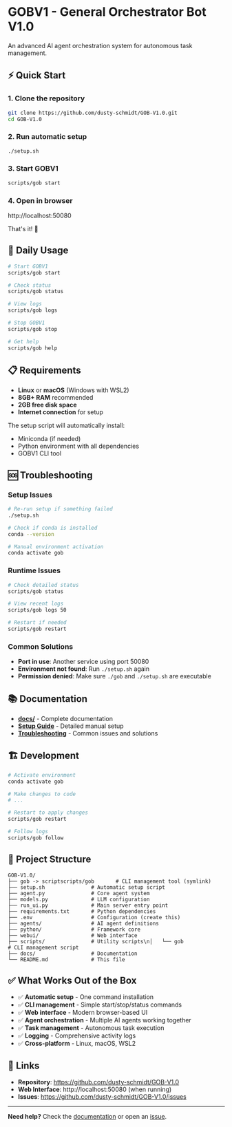 # GOBV1 - General Orchestrator Bot V1.0

An advanced AI agent orchestration system for autonomous task management.

## ⚡ Quick Start

### 1. Clone the repository
```bash
git clone https://github.com/dusty-schmidt/GOB-V1.0.git
cd GOB-V1.0
```

### 2. Run automatic setup
```bash
./setup.sh
```

### 3. Start GOBV1
```bash
scripts/gob start
```

### 4. Open in browser
http://localhost:50080

That's it! 🎉

## 🔧 Daily Usage

```bash
# Start GOBV1
scripts/gob start

# Check status  
scripts/gob status

# View logs
scripts/gob logs

# Stop GOBV1
scripts/gob stop

# Get help
scripts/gob help
```

## 📋 Requirements

- **Linux** or **macOS** (Windows with WSL2)
- **8GB+ RAM** recommended
- **2GB free disk space**
- **Internet connection** for setup

The setup script will automatically install:
- Miniconda (if needed)
- Python environment with all dependencies
- GOBV1 CLI tool

## 🆘 Troubleshooting

### Setup Issues
```bash
# Re-run setup if something failed
./setup.sh

# Check if conda is installed
conda --version

# Manual environment activation
conda activate gob
```

### Runtime Issues
```bash
# Check detailed status
scripts/gob status

# View recent logs
scripts/gob logs 50

# Restart if needed
scripts/gob restart
```

### Common Solutions
- **Port in use**: Another service using port 50080
- **Environment not found**: Run `./setup.sh` again
- **Permission denied**: Make sure `./gob` and `./setup.sh` are executable

## 📚 Documentation

- **[docs/](docs/)** - Complete documentation
- **[Setup Guide](docs/SETUP.md)** - Detailed manual setup
- **[Troubleshooting](docs/README.md)** - Common issues and solutions

## 🏗️ Development

```bash
# Activate environment
conda activate gob

# Make changes to code
# ...

# Restart to apply changes
scripts/gob restart

# Follow logs
scripts/gob follow
```

## 📁 Project Structure

```
GOB-V1.0/
├── gob -> scriptscripts/gob       # CLI management tool (symlink)
├── setup.sh               # Automatic setup script
├── agent.py               # Core agent system
├── models.py              # LLM configuration
├── run_ui.py              # Main server entry point
├── requirements.txt       # Python dependencies
├── .env                   # Configuration (create this)
├── agents/                # AI agent definitions
├── python/                # Framework core
├── webui/                 # Web interface
├── scripts/               # Utility scripts\n│   └── gob                # CLI management script
├── docs/                  # Documentation
└── README.md              # This file
```

## ✅ What Works Out of the Box

- ✅ **Automatic setup** - One command installation
- ✅ **CLI management** - Simple start/stop/status commands  
- ✅ **Web interface** - Modern browser-based UI
- ✅ **Agent orchestration** - Multiple AI agents working together
- ✅ **Task management** - Autonomous task execution
- ✅ **Logging** - Comprehensive activity logs
- ✅ **Cross-platform** - Linux, macOS, WSL2

## 🔗 Links

- **Repository**: https://github.com/dusty-schmidt/GOB-V1.0
- **Web Interface**: http://localhost:50080 (when running)
- **Issues**: https://github.com/dusty-schmidt/GOB-V1.0/issues

---

**Need help?** Check the [documentation](docs/) or open an [issue](https://github.com/dusty-schmidt/GOB-V1.0/issues).
